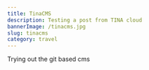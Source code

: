 ```yaml
---
title: TinaCMS
description: Testing a post from TINA cloud
bannerImage: /tinacms.jpg
slug: tinacms
category: travel
---
```


Trying out the git based cms
